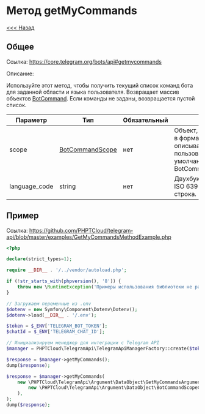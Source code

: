 # Метод getMyCommands

[<<< Назад](./../)

## Общее

Ссылка: https://core.telegram.org/bots/api#getmycommands

Описание:

Используйте этот метод, чтобы получить текущий список команд бота для заданной области и языка пользователя. Возвращает массив объектов [BotCommand](https://core.telegram.org/bots/api#botcommand). Если команды не заданы, возвращается пустой список.

| Параметр      | Тип                                                                   | Обязательный | Описание                                                                                                       |
|---------------|-----------------------------------------------------------------------|--------------|----------------------------------------------------------------------------------------------------------------|
| scope         | [BotCommandScope](https://core.telegram.org/bots/api#botcommandscope) | нет          | Объект, сериализованный в формате JSON, описывающий круг пользователей. По умолчанию — BotCommandScopeDefault. |
| language_code | string                                                                | нет          | Двухбуквенный код языка ISO 639-1 или пустая строка.                                                           |


## Пример

Ссылка: https://github.com/PHPTCloud/telegram-api/blob/master/examples/GetMyCommandsMethodExample.php

```php
<?php

declare(strict_types=1);

require __DIR__ . '/../vendor/autoload.php';

if (!str_starts_with(phpversion(), '8')) {
    throw new \RuntimeException('Примеры использования библиотеки не работают с PHP ниже 8 версии.');
}

// Загружаем переменные из .env
$dotenv = new Symfony\Component\Dotenv\Dotenv();
$dotenv->load(__DIR__ . '/.env');

$token = $_ENV['TELEGRAM_BOT_TOKEN'];
$chatId = $_ENV['TELEGRAM_CHAT_ID'];

// Инициализируем менеджер для интеграции с Telegram API
$manager = PHPTCloud\TelegramApi\TelegramApiManagerFactory::create($token);

$response = $manager->getMyCommands();
dump($response);

$response = $manager->getMyCommands(
    new \PHPTCloud\TelegramApi\Argument\DataObject\GetMyCommandsArgument(
        new \PHPTCloud\TelegramApi\Argument\DataObject\BotCommandScopeChatArgument($chatId),
    ),
);
dump($response);
```
